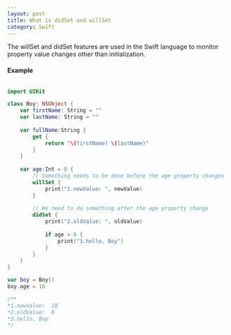 ```yaml
---
layout: post
title: What is didSet and willSet
category: Swift
---
```


The willSet and didSet features are used in the Swift language to monitor property value changes other than initialization.

#### Example

```swift

import UIKit

class Boy: NSObject {
    var firstName: String = ""
    var lastName: String = ""
    
    var fullName:String {
        get {
            return "\(firstName) \(lastName)"
        }
    }
    
    var age:Int = 0 {
        // Something needs to be done before the age property changes
        willSet {
            print("1.newValue: ", newValue)
        }
        
        // We need to do something after the age property change
        didSet {
            print("2.oldValue: ", oldValue)
            
            if age > 6 {
                print("3.hello, Boy")
            }
        }
    }
}

var boy = Boy()
boy.age = 10

/**
*1.newValue:  10
*2.oldValue:  0
*3.hello, Boy
*/


```